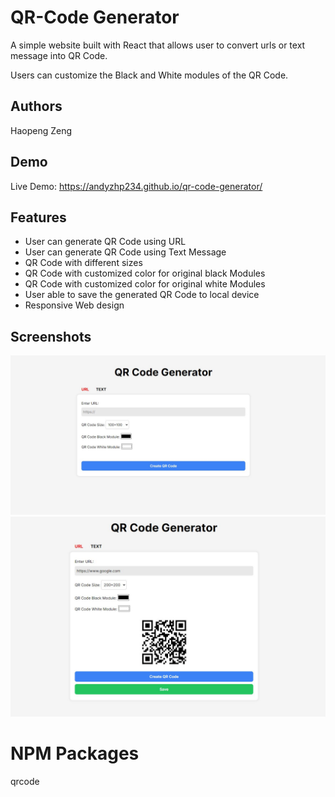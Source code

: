 # QR-Code Generator

A simple website built with React that allows user to convert urls or text message into QR Code.

Users can customize the Black and White modules of the QR Code.

## Authors

Haopeng Zeng

## Demo

Live Demo: https://andyzhp234.github.io/qr-code-generator/

## Features

- User can generate QR Code using URL
- User can generate QR Code using Text Message
- QR Code with different sizes
- QR Code with customized color for original black Modules
- QR Code with customized color for original white Modules
- User able to save the generated QR Code to local device
- Responsive Web design

## Screenshots

<img src="./screenshots/screenshots-1.JPG" alt="screenshots"/>
<img src="./screenshots/screenshots-2.JPG" alt="screenshots"/>

# NPM Packages

qrcode
